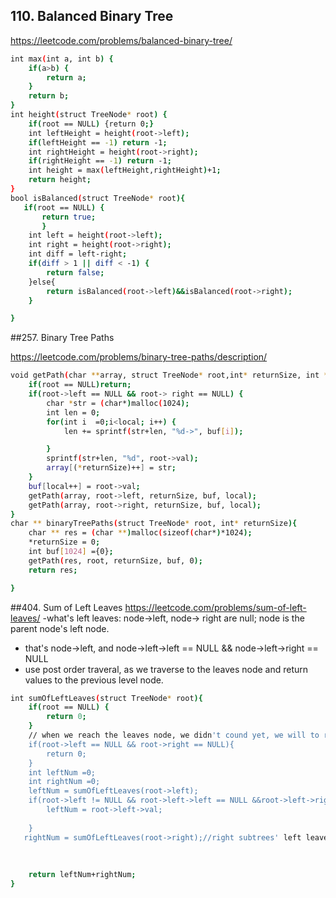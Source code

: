 ## 110. Balanced Binary Tree

https://leetcode.com/problems/balanced-binary-tree/

```sh
int max(int a, int b) {
    if(a>b) {
        return a;
    }
    return b;
}
int height(struct TreeNode* root) {
    if(root == NULL) {return 0;}
    int leftHeight = height(root->left);
    if(leftHeight == -1) return -1;
    int rightHeight = height(root->right);
    if(rightHeight == -1) return -1;
    int height = max(leftHeight,rightHeight)+1;
    return height;
}
bool isBalanced(struct TreeNode* root){
   if(root == NULL) {
       return true;
       }
    int left = height(root->left);
    int right = height(root->right);
    int diff = left-right;
    if(diff > 1 || diff < -1) {
        return false;
    }else{
        return isBalanced(root->left)&&isBalanced(root->right);
    }

}
```
##257. Binary Tree Paths

https://leetcode.com/problems/binary-tree-paths/description/

```sh
void getPath(char **array, struct TreeNode* root,int* returnSize, int *buf, int local) {
    if(root == NULL)return;
    if(root->left == NULL && root-> right == NULL) {
        char *str = (char*)malloc(1024);
        int len = 0;
        for(int i  =0;i<local; i++) {
            len += sprintf(str+len, "%d->", buf[i]);

        }
        sprintf(str+len, "%d", root->val);
        array[(*returnSize)++] = str;
    }
    buf[local++] = root->val;
    getPath(array, root->left, returnSize, buf, local);
    getPath(array, root->right, returnSize, buf, local);
}
char ** binaryTreePaths(struct TreeNode* root, int* returnSize){
    char ** res = (char **)malloc(sizeof(char*)*1024);
    *returnSize = 0;
    int buf[1024] ={0};
    getPath(res, root, returnSize, buf, 0);
    return res;

}

```
##404. Sum of Left Leaves
https://leetcode.com/problems/sum-of-left-leaves/
-what's left leaves: node->left, node-> right are null; node is the parent node's left node. 
- that's node->left, and  node->left->left == NULL && node->left->right == NULL
- use post order traveral, as we traverse to the leaves node and return values to the previous level node.
```sh
int sumOfLeftLeaves(struct TreeNode* root){
    if(root == NULL) {
        return 0;
    }
    // when we reach the leaves node, we didn't cound yet, we will to return to the parent node to count the value
    if(root->left == NULL && root->right == NULL){
        return 0;
    }
    int leftNum =0;
    int rightNum =0;
    leftNum = sumOfLeftLeaves(root->left);
    if(root->left != NULL && root->left->left == NULL &&root->left->right == NULL) {
        leftNum = root->left->val;
        
    }
   rightNum = sumOfLeftLeaves(root->right);//right subtrees' left leaves
    
    
    
    return leftNum+rightNum;
}  
```
